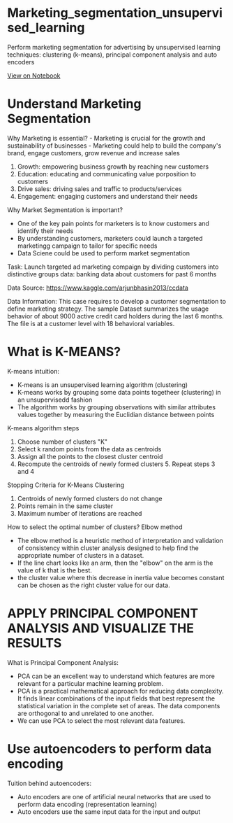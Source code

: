 # Marketing_segmentation_unsupervised_learning
Perform marketing segmentation for advertising by unsupervised learning techniques: clustering (k-means), principal component analysis and auto encoders

[View on Notebook](https://github.com/lizhiyidaniel/Marketing_segmentation_unsupervised_learning/blob/main/Marketing_Segmentation_Unsupervised_Learning.ipynb)

# Understand Marketing Segmentation

Why Marketing is essential? - Marketing is crucial for the growth and sustainability of businesses - Marketing could help to build the company's brand, engage customers, grow revenue and increase sales

1.  Growth: empowering business growth by reaching new customers
2.  Education: educating and communicating value porposition to customers
3.  Drive sales: driving sales and traffic to products/services
4.  Engagement: engaging customers and understand their needs

Why Market Segmentation is important?

-   One of the key pain points for marketers is to know customers and identify their needs
-   By understanding customers, marketers could launch a targeted marketingg campaign to tailor for specific needs
-   Data Sciene could be used to perform market segmentation

Task: Launch targeted ad marketing compaign by dividing customers into distinctive groups data: banking data about customers for past 6 months

Data Source: <https://www.kaggle.com/arjunbhasin2013/ccdata>

Data Information: This case requires to develop a customer segmentation to define marketing strategy. The sample Dataset summarizes the usage behavior of about 9000 active credit card holders during the last 6 months. The file is at a customer level with 18 behavioral variables.

# What is K-MEANS?

K-means intuition: 
- K-means is an unsupervised learning algorithm (clustering) 
- K-means works by grouping some data points togetheer (clustering) in an unsupervisedd fashion 
- The algorithm works by grouping observations with similar attributes values together by measuring the Euclidian distance between points

K-means algorithm steps 
1. Choose number of clusters "K" 
2. Select k random points from the data as centroids 
3. Assign all the points to the closest cluster centroid 
4. Recompute the centroids of newly formed clusters 5. Repeat steps 3 and 4

Stopping Criteria for K-Means Clustering 
1. Centroids of newly formed clusters do not change 
2. Points remain in the same cluster 
3. Maximum number of iterations are reached

How to select the optimal number of clusters? Elbow method 
- The elbow method is a heuristic method of interpretation and validation of consistency within cluster analysis designed to help find the appropriate number of clusters in a dataset. 
- If the line chart looks like an arm, then the "elbow" on the arm is the value of k that is the best. 
- the cluster value where this decrease in inertia value becomes constant can be chosen as the right cluster value for our data.


# APPLY PRINCIPAL COMPONENT ANALYSIS AND VISUALIZE THE RESULTS

What is Principal Component Analysis: 
- PCA can be an excellent way to understand which features are more relevant for a particular machine learning problem. 
- PCA is a practical mathematical approach for reducing data complexity. It finds linear combinations of the input fields that best represent the statistical variation in the complete set of areas. The data components are orthogonal to and unrelated to one another. 
- We can use PCA to select the most relevant data features.

# Use autoencoders to perform data encoding

Tuition behind autoencoders: 
- Auto encoders are one of artificial neural networks that are used to perform data encoding (representation learning) 
- Auto encoders use the same input data for the input and output
